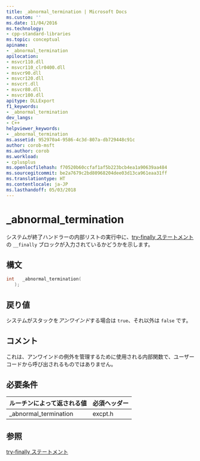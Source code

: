 ```yaml
---
title: _abnormal_termination | Microsoft Docs
ms.custom: ''
ms.date: 11/04/2016
ms.technology:
- cpp-standard-libraries
ms.topic: conceptual
apiname:
- _abnormal_termination
apilocation:
- msvcr110.dll
- msvcr110_clr0400.dll
- msvcr90.dll
- msvcr120.dll
- msvcrt.dll
- msvcr80.dll
- msvcr100.dll
apitype: DLLExport
f1_keywords:
- _abnormal_termination
dev_langs:
- C++
helpviewer_keywords:
- _abnormal_termination
ms.assetid: 952970a4-9586-4c3d-807a-db729448c91c
author: corob-msft
ms.author: corob
ms.workload:
- cplusplus
ms.openlocfilehash: f70520b60ccfaf1af5b223bcb4ea1a90639aa484
ms.sourcegitcommit: be2a7679c2bd80968204dee03d13ca961eaa31ff
ms.translationtype: HT
ms.contentlocale: ja-JP
ms.lasthandoff: 05/03/2018
---
```

# <a name="abnormaltermination"></a>_abnormal_termination
システムが終了ハンドラーの内部リストの実行中に、[try-finally ステートメント](../cpp/try-finally-statement.md)の `__finally` ブロックが入力されているかどうかを示します。  
  
## <a name="syntax"></a>構文  
  
```cpp  
int   _abnormal_termination(  
   );  
```  
  
## <a name="return-value"></a>戻り値  
 システムがスタックを*アンワインド*する場合は `true`、それ以外は `false` です。  
  
## <a name="remarks"></a>コメント  
 これは、アンワインドの例外を管理するために使用される内部関数で、ユーザー コードから呼び出されるものではありません。  
  
## <a name="requirements"></a>必要条件  
  
|ルーチンによって返される値|必須ヘッダー|  
|-------------|---------------------|  
|_abnormal_termination|excpt.h|  
  
## <a name="see-also"></a>参照  
 [try-finally ステートメント](../cpp/try-finally-statement.md)